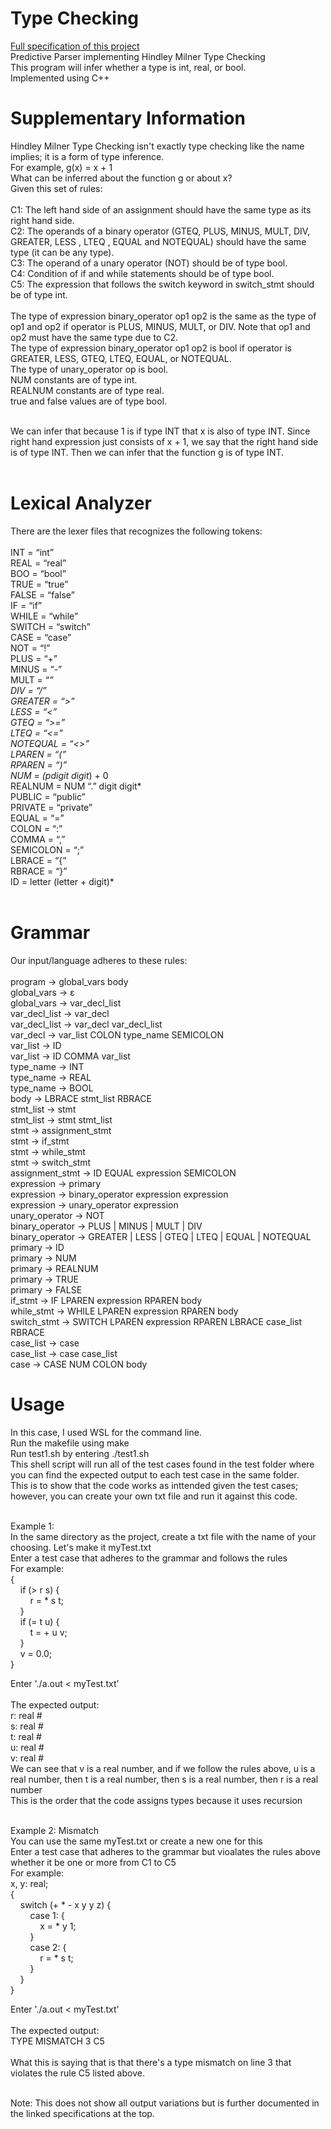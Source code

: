 # Type Checking
[Full specification of this project](https://github.com/TheMadBen/Predictive_Parser_Hindley/blob/master/CSE340_Project3.pdf)<br>
Predictive Parser implementing Hindley Milner Type Checking<br>
This program will infer whether a type is int, real, or bool.<br>
Implemented using C++<br>

# Supplementary Information
Hindley Milner Type Checking isn't exactly type checking like the name implies; it is a form of type inference.<br>
For example, g(x) = x + 1<br>
What can be inferred about the function g or about x?<br>
Given this set of rules:<br><br>
C1: The left hand side of an assignment should have the same type as its right hand side.<br>
C2: The operands of a binary operator (GTEQ, PLUS, MINUS, MULT, DIV, GREATER, LESS , LTEQ , EQUAL and NOTEQUAL) should have the same type (it can be any type).<br>
C3: The operand of a unary operator (NOT) should be of type bool.<br>
C4: Condition of if and while statements should be of type bool.<br>
C5: The expression that follows the switch keyword in switch_stmt should be of type int.<br><br>
The type of expression binary_operator op1 op2 is the same as the type of op1 and op2 if operator is PLUS, MINUS, MULT, or DIV. Note that op1 and op2 must have the same type due to C2.<br>
The type of expression binary_operator op1 op2 is bool if operator is GREATER, LESS, GTEQ, LTEQ, EQUAL, or NOTEQUAL.<br>
The type of unary_operator op is bool.<br>
NUM constants are of type int.<br>
REALNUM constants are of type real.<br>
true and false values are of type bool.<br><br>

We can infer that because 1 is if type INT that x is also of type INT. Since right hand expression just consists of x + 1, we say that the right hand side is of type INT. Then we can infer that the function g is of type INT.<br><br>

# Lexical Analyzer
There are the lexer files that recognizes the following tokens:<br><br>
INT = “int”<br>
REAL = “real”<br>
BOO = “bool”<br>
TRUE = “true”<br>
FALSE = “false”<br>
IF = “if”<br>
WHILE = “while”<br>
SWITCH = “switch”<br>
CASE = “case”<br>
NOT = “!”<br>
PLUS = “+”<br>
MINUS = “-”<br>
MULT = “*”<br>
DIV = “/”<br>
GREATER = “>”<br>
LESS = “<”<br>
GTEQ = “>=”<br>
LTEQ = “<=”<br>
NOTEQUAL = “<>”<br>
LPAREN = “(”<br>
RPAREN = “)”<br>
NUM = (pdigit digit*) + 0<br>
REALNUM = NUM “.” digit digit*<br>
PUBLIC = “public”<br>
PRIVATE = “private”<br>
EQUAL = “=”<br>
COLON = “:”<br>
COMMA = “,”<br>
SEMICOLON = “;”<br>
LBRACE = “{”<br>
RBRACE = “}”<br>
ID = letter (letter + digit)*<br><br>

# Grammar
Our input/language adheres to these rules:<br><br>
program -> global_vars body<br>
global_vars -> ε<br>
global_vars -> var_decl_list<br>
var_decl_list -> var_decl<br>
var_decl_list -> var_decl var_decl_list<br>
var_decl -> var_list COLON type_name SEMICOLON<br>
var_list -> ID<br>
var_list -> ID COMMA var_list<br>
type_name -> INT<br>
type_name -> REAL<br>
type_name -> BOOL<br>
body -> LBRACE stmt_list RBRACE<br>
stmt_list -> stmt<br>
stmt_list -> stmt stmt_list<br>
stmt -> assignment_stmt<br>
stmt -> if_stmt<br>
stmt -> while_stmt<br>
stmt -> switch_stmt<br>
assignment_stmt -> ID EQUAL expression SEMICOLON<br>
expression -> primary<br>
expression -> binary_operator expression expression<br>
expression -> unary_operator expression<br>
unary_operator -> NOT<br>
binary_operator -> PLUS | MINUS | MULT | DIV<br>
binary_operator -> GREATER | LESS | GTEQ | LTEQ | EQUAL | NOTEQUAL<br>
primary -> ID<br>
primary -> NUM<br>
primary -> REALNUM<br>
primary -> TRUE<br>
primary -> FALSE<br>
if_stmt -> IF LPAREN expression RPAREN body<br>
while_stmt -> WHILE LPAREN expression RPAREN body<br>
switch_stmt -> SWITCH LPAREN expression RPAREN LBRACE case_list RBRACE<br>
case_list -> case<br>
case_list -> case case_list<br>
case -> CASE NUM COLON body<br>

# Usage
In this case, I used WSL for the command line.<br>
Run the makefile using make<br>
Run test1.sh by entering ./test1.sh<br>
This shell script will run all of the test cases found in the test folder where you can find the expected output to each test case in the same folder.<br>
This is to show that the code works as inttended given the test cases; however, you can create your own txt file and run it against this code.<br><br>

Example 1:<br>
In the same directory as the project, create a txt file with the name of your choosing. Let's make it myTest.txt<br>
Enter a test case that adheres to the grammar and follows the rules<br>
For example:<br>
{<br>
&nbsp;&nbsp;&nbsp;&nbsp;if (> r s) {<br>
&nbsp;&nbsp;&nbsp;&nbsp;&nbsp;&nbsp;&nbsp;&nbsp;r = * s t;<br>
&nbsp;&nbsp;&nbsp;&nbsp;}<br>
&nbsp;&nbsp;&nbsp;&nbsp;if (= t u) {<br>
&nbsp;&nbsp;&nbsp;&nbsp;&nbsp;&nbsp;&nbsp;&nbsp;t = + u v;<br>
&nbsp;&nbsp;&nbsp;&nbsp;}<br>
&nbsp;&nbsp;&nbsp;&nbsp;v = 0.0;<br>
}<br>

Enter './a.out < myTest.txt'<br><br>
The expected output:<br>
r: real #<br>
s: real #<br>
t: real #<br>
u: real #<br>
v: real #<br>
We can see that v is a real number, and if we follow the rules above, u is a real number, then t is a real number, then s is a real number, then r is a real number<br>
This is the order that the code assigns types because it uses recursion<br><br>

Example 2: Mismatch<br>
You can use the same myTest.txt or create a new one for this<br>
Enter a test case that adheres to the grammar but vioalates the rules above whether it be one or more from C1 to C5<br>
For example:<br>
x, y: real;<br>
{<br>
&nbsp;&nbsp;&nbsp;&nbsp;switch (+ * - x y y z) {<br>
&nbsp;&nbsp;&nbsp;&nbsp;&nbsp;&nbsp;&nbsp;&nbsp;case 1: {<br>
&nbsp;&nbsp;&nbsp;&nbsp;&nbsp;&nbsp;&nbsp;&nbsp;&nbsp;&nbsp;&nbsp;&nbsp;x = * y 1;<br>
&nbsp;&nbsp;&nbsp;&nbsp;&nbsp;&nbsp;&nbsp;&nbsp;}<br>
&nbsp;&nbsp;&nbsp;&nbsp;&nbsp;&nbsp;&nbsp;&nbsp;case 2: {<br>
&nbsp;&nbsp;&nbsp;&nbsp;&nbsp;&nbsp;&nbsp;&nbsp;&nbsp;&nbsp;&nbsp;&nbsp;r = * s t;<br>
&nbsp;&nbsp;&nbsp;&nbsp;&nbsp;&nbsp;&nbsp;&nbsp;}<br>
&nbsp;&nbsp;&nbsp;&nbsp;}<br>
}<br>

Enter './a.out < myTest.txt'<br><br>
The expected output:<br>
TYPE MISMATCH 3 C5<br><br>
What this is saying that is that there's a type mismatch on line 3 that violates the rule C5 listed above.<br><br>

Note: This does not show all output variations but is further documented in the linked specifications at the top.
